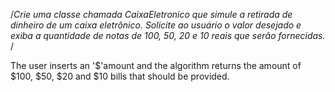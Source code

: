 /*Crie uma classe chamada CaixaEletronico que simule a retirada de dinheiro de um caixa eletrônico. Solicite ao usuário o valor desejado e exiba a quantidade de notas de 100, 50, 20 e 10 reais que serão fornecidas.​*/

The user inserts an '$'amount and the algorithm returns the amount of $100, $50, $20 and $10 bills that should be provided.